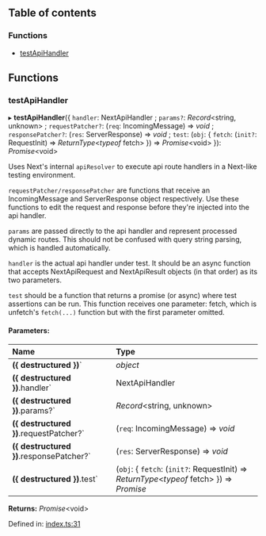 ## Table of contents

### Functions

- [testApiHandler][1]

## Functions

### testApiHandler

▸ **testApiHandler**({ `handler`: NextApiHandler ; `params?`: _Record_\<string,
unknown> ; `requestPatcher?`: (`req`: IncomingMessage) => _void_ ;
`responsePatcher?`: (`res`: ServerResponse) => _void_ ; `test`: (`obj`: {
`fetch`: (`init?`: RequestInit) => _ReturnType_<_typeof_ fetch> }) =>
_Promise_\<void> }): _Promise_\<void>

Uses Next's internal `apiResolver` to execute api route handlers in a Next-like
testing environment.

`requestPatcher/responsePatcher` are functions that receive an IncomingMessage
and ServerResponse object respectively. Use these functions to edit the request
and response before they're injected into the api handler.

`params` are passed directly to the api handler and represent processed dynamic
routes. This should not be confused with query string parsing, which is handled
automatically.

`handler` is the actual api handler under test. It should be an async function
that accepts NextApiRequest and NextApiResult objects (in that order) as its two
parameters.

`test` should be a function that returns a promise (or async) where test
assertions can be run. This function receives one parameter: fetch, which is
unfetch's `fetch(...)` function but with the first parameter omitted.

#### Parameters:

| Name                                     | Type                                                                                            |
| :--------------------------------------- | :---------------------------------------------------------------------------------------------- |
| **({ destructured })**`                  | _object_                                                                                        |
| **({ destructured })**.handler`          | NextApiHandler                                                                                  |
| **({ destructured })**.params?`          | _Record_<string, unknown>                                                                       |
| **({ destructured })**.requestPatcher?`  | (`req`: IncomingMessage) => _void_                                                              |
| **({ destructured })**.responsePatcher?` | (`res`: ServerResponse) => _void_                                                               |
| **({ destructured })**.test`             | (`obj`: { `fetch`: (`init?`: RequestInit) => _ReturnType_<_typeof_ fetch> }) => _Promise_<void> |

**Returns:** _Promise_\<void>

Defined in: [index.ts:31][2]

[1]: README.md#testapihandler
[2]:
  https://github.com/Xunnamius/next-test-api-route-handler/blob/31c1d5b/src/index.ts#L31
